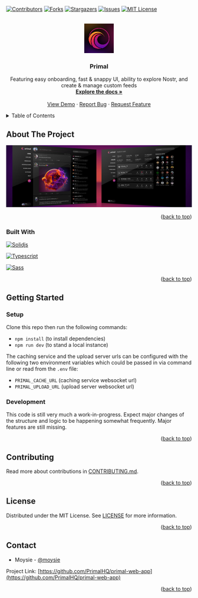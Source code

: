 <!-- Improved compatibility of back to top link: See: https://github.com/othneildrew/Best-README-Template/pull/73 -->
<a name="readme-top"></a>
<!--
*** Thanks for checking out the Best-README-Template. If you have a suggestion
*** that would make this better, please fork the repo and create a pull request
*** or simply open an issue with the tag "enhancement".
*** Don't forget to give the project a star!
*** Thanks again! Now go create something AMAZING! :D
-->

<!-- PROJECT SHIELDS -->
<!--
*** I'm using markdown "reference style" links for readability.
*** Reference links are enclosed in brackets [ ] instead of parentheses ( ).
*** See the bottom of this document for the declaration of the reference variables
*** for contributors-url, forks-url, etc. This is an optional, concise syntax you may use.
*** https://www.markdownguide.org/basic-syntax/#reference-style-links
-->
[![Contributors][contributors-shield]][contributors-url]
[![Forks][forks-shield]][forks-url]
[![Stargazers][stars-shield]][stars-url]
[![Issues][issues-shield]][issues-url]
[![MIT License][license-shield]][license-url]


<!-- PROJECT LOGO -->
<br />
<div align="center">
  <a href="https://github.com/PrimalHQ/primal-web-app">
    <img src="public/public/primal-logo-large.png" alt="Logo" width="80" height="80">
  </a>

<h3 align="center">Primal</h3>

  <p align="center">
    Featuring easy onboarding, fast & snappy UI, ability to explore Nostr, and create & manage custom feeds
    <br />
    <a href="https://github.com/PrimalHQ/primal-web-app"><strong>Explore the docs »</strong></a>
    <br />
    <br />
    <a href="https://github.com/PrimalHQ/primal-web-app">View Demo</a>
    ·
    <a href="https://github.com/PrimalHQ/primal-web-app/issues">Report Bug</a>
    ·
    <a href="https://github.com/PrimalHQ/primal-web-app/issues">Request Feature</a>
  </p>
</div>



<!-- TABLE OF CONTENTS -->
<details>
  <summary>Table of Contents</summary>
  <ol>
    <li>
      <a href="#about-the-project">About The Project</a>
      <ul>
        <li><a href="#built-with">Built With</a></li>
      </ul>
    </li>
    <li>
      <a href="#getting-started">Getting Started</a>
      <ul>
        <li><a href="#setup">Setup</a></li>
        <li><a href="#development">Development</a></li>
      </ul>
    </li>
    <li><a href="#contributing">Contributing</a></li>
    <li><a href="#license">License</a></li>
    <li><a href="#contact">Contact</a></li>
  </ol>
</details>



<!-- ABOUT THE PROJECT -->
## About The Project

<div align="center">
    <img src="public/public/primal-web-banner.jpg" alt="iPhone Screenshot">
</div>

<p align="right">(<a href="#readme-top">back to top</a>)</p>

### Built With

[![Solidjs][Solidjs]][Solidjs-url]

[![Typescript][Typescript]][Typescript-url]

[![Sass][Sass]][Sass-url]

<p align="right">(<a href="#readme-top">back to top</a>)</p>



<!-- GETTING STARTED -->
## Getting Started

### Setup

Clone this repo then run the following commands:
- `npm install` (to install dependencies)
- `npm run dev` (to stand a local instance)

The caching service and the upload server urls can be configured with the following two environment variables which could be passed in via command line or read from the `.env` file:
- `PRIMAL_CACHE_URL` (caching service websocket url)
- `PRIMAL_UPLOAD_URL` (upload server websocket url)

### Development

This code is still very much a work-in-progress. Expect major changes of the structure and logic to be happening somewhat frequently.
Major features are still missing.

<p align="right">(<a href="#readme-top">back to top</a>)</p>

<!-- CONTRIBUTING -->
## Contributing

Read more about contributions in [CONTRIBUTING.md](CONTRIBUTING.md).

<p align="right">(<a href="#readme-top">back to top</a>)</p>

<!-- LICENSE -->
## License

Distributed under the MIT License. See [LICENSE](LICENSE) for more information.

<p align="right">(<a href="#readme-top">back to top</a>)</p>

<!-- CONTACT -->
## Contact

- Moysie - [@moysie](https://primal.net/moysie)

Project Link: [https://github.com/PrimalHQ/primal-web-app](https://github.com/PrimalHQ/primal-web-app)

<p align="right">(<a href="#readme-top">back to top</a>)</p>

<!-- MARKDOWN LINKS & IMAGES -->
<!-- https://www.markdownguide.org/basic-syntax/#reference-style-links -->
[contributors-shield]: https://img.shields.io/github/contributors/PrimalHQ/primal-web-app.svg?style=for-the-badge
[contributors-url]: https://github.com/PrimalHQ/primal-web-app/graphs/contributors
[forks-shield]: https://img.shields.io/github/forks/PrimalHQ/primal-web-app.svg?style=for-the-badge
[forks-url]: https://github.com/PrimalHQ/primal-web-app/network/members
[stars-shield]: https://img.shields.io/github/stars/PrimalHQ/primal-web-app.svg?style=for-the-badge
[stars-url]: https://github.com/PrimalHQ/primal-web-app/stargazers
[issues-shield]: https://img.shields.io/github/issues/PrimalHQ/primal-web-app.svg?style=for-the-badge
[issues-url]: https://github.com/PrimalHQ/primal-web-app/issues
[license-shield]: https://img.shields.io/github/license/PrimalHQ/primal-web-app.svg?style=for-the-badge
[license-url]: https://github.com/PrimalHQ/primal-web-app/blob/master/LICENSE.txt
[product-screenshot]: https://primal.net/assets/primal_iphone-834937d2.png
[Solidjs]: https://img.shields.io/badge/solid-000000?style=for-the-badge&logo=solid&logoColor=white
[Solidjs-url]: https://www.solidjs.com
[Typescript]: https://img.shields.io/badge/typescript-000000?style=for-the-badge&logo=typescript&logoColor=white
[Typescript-url]: https://www.typescriptlang.org
[Sass]: https://img.shields.io/badge/sass-000000?style=for-the-badge&logo=sass&logoColor=white
[Sass-url]: https://sass-lang.com
